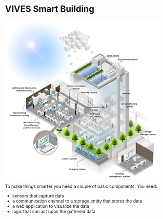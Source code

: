 # VIVES Smart Building

![](/assets/smart_building.png)

To make things smarter you need a couple of basic components. You need:

* sensors that capture data
* a communication channel to a storage entity that stores the data
* a web application to visualize the data
* logic that can act upon the gathered data



